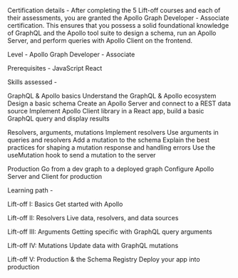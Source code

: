 Certification details - 
After completing the 5 Lift-off courses and each of their assessments, you are granted the Apollo Graph Developer - Associate certification. This ensures that you possess a solid foundational knowledge of GraphQL and the Apollo tool suite to design a schema, run an Apollo Server, and perform queries with Apollo Client on the frontend.

Level - 
Apollo Graph Developer - Associate

Prerequisites - 
JavaScript
React

Skills assessed - 

GraphQL & Apollo basics
Understand the GraphQL & Apollo ecosystem
Design a basic schema
Create an Apollo Server and connect to a REST data source
Implement Apollo Client library in a React app, build a basic GraphQL query and display results

Resolvers, arguments, mutations
Implement resolvers
Use arguments in queries and resolvers
Add a mutation to the schema
Explain the best practices for shaping a mutation response and handling errors
Use the useMutation hook to send a mutation to the server

Production
Go from a dev graph to a deployed graph
Configure Apollo Server and Client for production

Learning path - 

Lift-off I: Basics
Get started with Apollo

Lift-off II: Resolvers
Live data, resolvers, and data sources

Lift-off III: Arguments
Getting specific with GraphQL query arguments

Lift-off IV: Mutations
Update data with GraphQL mutations

Lift-off V: Production & the Schema Registry
Deploy your app into production



